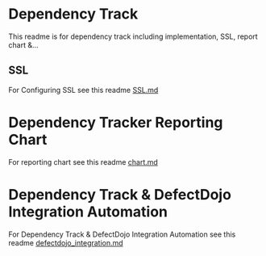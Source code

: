 # Dependency Track
This readme is for dependency track including implementation, SSL, report chart &...

## SSL
For Configuring SSL see this readme [SSL.md](SSL.md)

# Dependency Tracker Reporting Chart
For reporting chart see this readme [chart.md](chart.md)

# Dependency Track & DefectDojo Integration Automation
For Dependency Track & DefectDojo Integration Automation see this readme [defectdojo_integration.md](defectdojo_integration.md)
